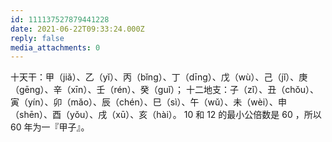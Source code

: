 ```yaml
---
id: 111137527879441228
date: 2021-06-22T09:33:24.000Z
reply: false
media_attachments: 0
---
```


十天干：甲（jiǎ）、乙（yǐ）、丙（bǐng）、丁（dīng）、戊（wù）、己（jǐ）、庚（gēng）、辛（xīn）、壬（rén）、癸（guǐ）； 十二地支：子（zǐ）、丑（chǒu）、寅（yín）、卯（mǎo）、辰（chén）、巳（sì）、午（wǔ）、未（wèi）、申（shēn）、酉（yǒu）、戌（xū）、亥（hài）。 10 和 12 的最小公倍数是 60 ，所以 60 年为一『甲子』。

